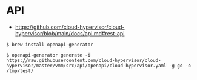 # API

- https://github.com/cloud-hypervisor/cloud-hypervisor/blob/main/docs/api.md#rest-api

```
$ brew install openapi-generator

$ openapi-generator generate -i https://raw.githubusercontent.com/cloud-hypervisor/cloud-hypervisor/master/vmm/src/api/openapi/cloud-hypervisor.yaml -g go -o /tmp/test/
```

